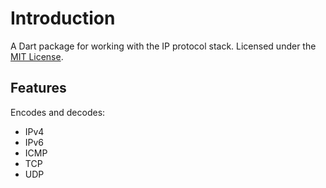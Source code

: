 # Introduction
A Dart package for working with the IP protocol stack.
Licensed under the [MIT License](LICENSE).

## Features
Encodes and decodes:
  * IPv4
  * IPv6
  * ICMP
  * TCP
  * UDP